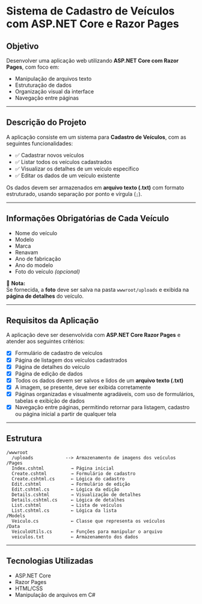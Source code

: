 # Sistema de Cadastro de Veículos com ASP.NET Core e Razor Pages

## Objetivo

Desenvolver uma aplicação web utilizando **ASP.NET Core com Razor Pages**, com foco em:

- Manipulação de arquivos texto
- Estruturação de dados
- Organização visual da interface
- Navegação entre páginas

---

## Descrição do Projeto

A aplicação consiste em um sistema para **Cadastro de Veículos**, com as seguintes funcionalidades:

- ✅ Cadastrar novos veículos  
- ✅ Listar todos os veículos cadastrados  
- ✅ Visualizar os detalhes de um veículo específico  
- ✅ Editar os dados de um veículo existente  

Os dados devem ser armazenados em **arquivo texto (.txt)** com formato estruturado, usando separação por ponto e vírgula (`;`).

---

## Informações Obrigatórias de Cada Veículo

- Nome do veículo  
- Modelo  
- Marca  
- Renavam  
- Ano de fabricação  
- Ano do modelo  
- Foto do veículo *(opcional)*  

📌 **Nota:**  
Se fornecida, a **foto** deve ser salva na pasta `wwwroot/uploads` e exibida na **página de detalhes** do veículo.

---

## Requisitos da Aplicação

A aplicação deve ser desenvolvida com **ASP.NET Core Razor Pages** e atender aos seguintes critérios:

- [x] Formulário de cadastro de veículos  
- [x] Página de listagem dos veículos cadastrados  
- [x] Página de detalhes do veículo  
- [x] Página de edição de dados  
- [x] Todos os dados devem ser salvos e lidos de um **arquivo texto (.txt)**  
- [x] A imagem, se presente, deve ser exibida corretamente  
- [x] Páginas organizadas e visualmente agradáveis, com uso de formulários, tabelas e exibição de dados  
- [x] Navegação entre páginas, permitindo retornar para listagem, cadastro ou página inicial a partir de qualquer tela  

---

## Estrutura 

```
/wwwroot
  /uploads            --> Armazenamento de imagens dos veículos
/Pages
  Index.cshtml          → Página inicial
  Create.cshtml         → Formulário de cadastro
  Create.cshtml.cs      ← Lógica do cadastro
  Edit.cshtml           → Formulário de edição
  Edit.cshtml.cs        ← Lógica da edição
  Details.cshtml        → Visualização de detalhes
  Details.cshtml.cs     ← Lógica de detalhes
  List.cshtml           → Lista de veículos
  List.cshtml.cs        ← Lógica da lista
/Models
  Veiculo.cs            ← Classe que representa os veículos
/Data
  VeiculoUtils.cs       ← Funções para manipular o arquivo
  veiculos.txt          ← Armazenamento dos dados

```

---

## Tecnologias Utilizadas

- ASP.NET Core
- Razor Pages
- HTML/CSS
- Manipulação de arquivos em C#
